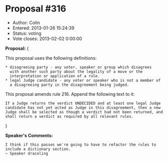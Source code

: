 Proposal #316
============= 
* Author: Colin
* Entered: 2013-01-26 15:24:39
* Status: voting
* Vote closes: 2013-02-02 0:00:00

__Proposal:__
{

This proposal uses the following definitions:

    * disagreeing party - any voter, speaker or group which disagrees 
      with another such party about the legality of a move or the 
      interpretation or application of a rule.
    * legal Judge candidate - any voter or speaker who is not a member of 
      a disagreeing party in the disagreement being judged.

This proposal amends rule 216. Append the following text to it:

    If a Judge returns the verdict UNDECIDED and at least one legal Judge 
    candidate has not yet acted as Judge in this disagreement, then a new 
    Judge shall be selected as though a verdict had not been returned, and 
    shall return a verdict as required by all relevant rules.

}

__Speaker's Comments:__

    I think if this passes we're going to have to refactor the rules to include a dictionary section.  
    ~ Speaker dracoling
